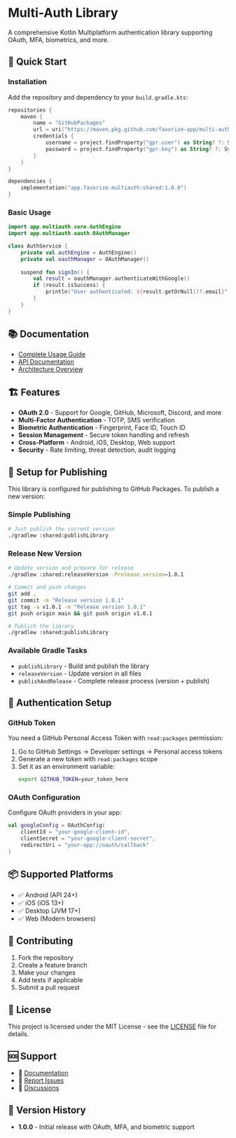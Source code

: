 # Multi-Auth Library

A comprehensive Kotlin Multiplatform authentication library supporting OAuth, MFA, biometrics, and more.

## 🚀 Quick Start

### Installation

Add the repository and dependency to your `build.gradle.kts`:

```kotlin
repositories {
    maven {
        name = "GitHubPackages"
        url = uri("https://maven.pkg.github.com/favorize-app/multi-auth")
        credentials {
            username = project.findProperty("gpr.user") as String? ?: System.getenv("GITHUB_ACTOR")
            password = project.findProperty("gpr.key") as String? ?: System.getenv("GITHUB_TOKEN")
        }
    }
}

dependencies {
    implementation("app.favorize.multiauth:shared:1.0.0")
}
```

### Basic Usage

```kotlin
import app.multiauth.core.AuthEngine
import app.multiauth.oauth.OAuthManager

class AuthService {
    private val authEngine = AuthEngine()
    private val oauthManager = OAuthManager()
    
    suspend fun signIn() {
        val result = oauthManager.authenticateWithGoogle()
        if (result.isSuccess) {
            println("User authenticated: ${result.getOrNull()?.email}")
        }
    }
}
```

## 📚 Documentation

- [Complete Usage Guide](LIBRARY_USAGE.md)
- [API Documentation](docs/API_DOCUMENTATION.md)
- [Architecture Overview](docs/ARCHITECTURE.md)

## 🏗️ Features

- **OAuth 2.0** - Support for Google, GitHub, Microsoft, Discord, and more
- **Multi-Factor Authentication** - TOTP, SMS verification
- **Biometric Authentication** - Fingerprint, Face ID, Touch ID
- **Session Management** - Secure token handling and refresh
- **Cross-Platform** - Android, iOS, Desktop, Web support
- **Security** - Rate limiting, threat detection, audit logging

## 🔧 Setup for Publishing

This library is configured for publishing to GitHub Packages. To publish a new version:

### Simple Publishing

```bash
# Just publish the current version
./gradlew :shared:publishLibrary
```

### Release New Version

```bash
# Update version and prepare for release
./gradlew :shared:releaseVersion -Prelease.version=1.0.1

# Commit and push changes
git add .
git commit -m "Release version 1.0.1"
git tag -a v1.0.1 -m "Release version 1.0.1"
git push origin main && git push origin v1.0.1

# Publish the library
./gradlew :shared:publishLibrary
```

### Available Gradle Tasks

- `publishLibrary` - Build and publish the library
- `releaseVersion` - Update version in all files
- `publishAndRelease` - Complete release process (version + publish)

## 🔑 Authentication Setup

### GitHub Token

You need a GitHub Personal Access Token with `read:packages` permission:

1. Go to GitHub Settings → Developer settings → Personal access tokens
2. Generate a new token with `read:packages` scope
3. Set it as an environment variable:
   ```bash
   export GITHUB_TOKEN=your_token_here
   ```

### OAuth Configuration

Configure OAuth providers in your app:

```kotlin
val googleConfig = OAuthConfig(
    clientId = "your-google-client-id",
    clientSecret = "your-google-client-secret",
    redirectUri = "your-app://oauth/callback"
)
```

## 📦 Supported Platforms

- ✅ Android (API 24+)
- ✅ iOS (iOS 13+)
- ✅ Desktop (JVM 17+)
- ✅ Web (Modern browsers)

## 🤝 Contributing

1. Fork the repository
2. Create a feature branch
3. Make your changes
4. Add tests if applicable
5. Submit a pull request

## 📄 License

This project is licensed under the MIT License - see the [LICENSE](LICENSE) file for details.

## 🆘 Support

- 📖 [Documentation](docs/)
- 🐛 [Report Issues](https://github.com/favorize-app/multi-auth/issues)
- 💬 [Discussions](https://github.com/favorize-app/multi-auth/discussions)

## 🔄 Version History

- **1.0.0** - Initial release with OAuth, MFA, and biometric support
